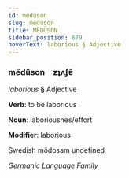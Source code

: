 ```yaml
---
id: mëdüson
slug: mëdüson
title: MËDÜSON
sidebar_position: 679
hoverText: laborious § Adjective
---
```


### mëdüson&emsp;<span kind="abugida">ƶʇʌʄɐ̃</span>

*laborious* **§** Adjective

**Verb**: to be laborious

**Noun**: laboriousnes/effort

**Modifier**: laborious

Swedish mödosam undefined

*Germanic Language Family*